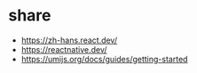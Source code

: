 # share

- https://zh-hans.react.dev/
- https://reactnative.dev/
- https://umijs.org/docs/guides/getting-started